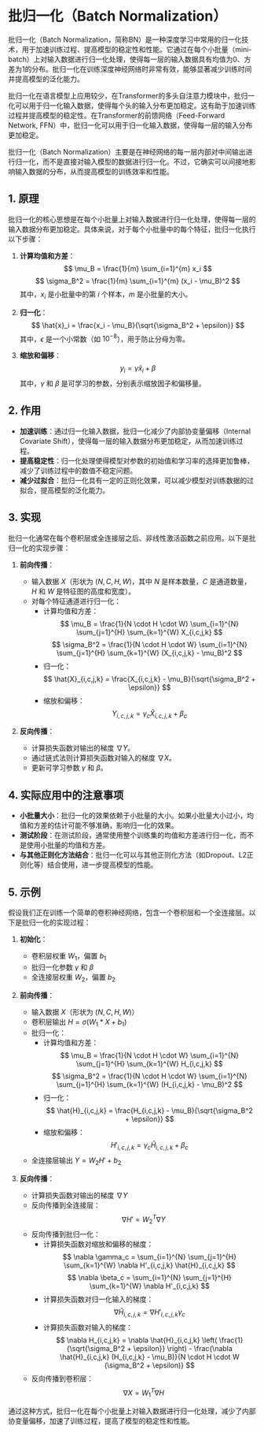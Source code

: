 # 批归一化（Batch Normalization）

批归一化（Batch Normalization，简称BN）是一种深度学习中常用的归一化技术，用于加速训练过程、提高模型的稳定性和性能。它通过在每个小批量（mini-batch）上对输入数据进行归一化处理，使得每一层的输入数据具有均值为0、方差为1的分布。批归一化在训练深度神经网络时非常有效，能够显著减少训练时间并提高模型的泛化能力。

批归一化在语言模型上应用较少，在Transformer的多头自注意力模块中，批归一化可以用于归一化输入数据，使得每个头的输入分布更加稳定。这有助于加速训练过程并提高模型的稳定性。在Transformer的前馈网络（Feed-Forward Network, FFN）中，批归一化可以用于归一化输入数据，使得每一层的输入分布更加稳定。

批归一化（Batch Normalization）主要是在神经网络的每一层内部对中间输出进行归一化，而不是直接对输入模型的数据进行归一化。不过，它确实可以间接地影响输入数据的分布，从而提高模型的训练效率和性能。

## 1. **原理**

批归一化的核心思想是在每个小批量上对输入数据进行归一化处理，使得每一层的输入数据分布更加稳定。具体来说，对于每个小批量中的每个特征，批归一化执行以下步骤：

1. **计算均值和方差**：
   $$
   \mu_B = \frac{1}{m} \sum_{i=1}^{m} x_i
   $$
   $$
   \sigma_B^2 = \frac{1}{m} \sum_{i=1}^{m} (x_i - \mu_B)^2
   $$
   其中，$x_i$ 是小批量中的第 $i$ 个样本，$m$ 是小批量的大小。

2. **归一化**：
   $$
   \hat{x}_i = \frac{x_i - \mu_B}{\sqrt{\sigma_B^2 + \epsilon}}
   $$
   其中，$\epsilon$ 是一个小常数（如 $10^{-8}$），用于防止分母为零。

3. **缩放和偏移**：
   $$
   y_i = \gamma \hat{x}_i + \beta
   $$
   其中，$\gamma$ 和 $\beta$ 是可学习的参数，分别表示缩放因子和偏移量。

## 2. **作用**

- **加速训练**：通过归一化输入数据，批归一化减少了内部协变量偏移（Internal Covariate Shift），使得每一层的输入数据分布更加稳定，从而加速训练过程。
- **提高稳定性**：归一化处理使得模型对参数的初始值和学习率的选择更加鲁棒，减少了训练过程中的数值不稳定问题。
- **减少过拟合**：批归一化具有一定的正则化效果，可以减少模型对训练数据的过拟合，提高模型的泛化能力。

## 3. **实现**

批归一化通常在每个卷积层或全连接层之后、非线性激活函数之前应用。以下是批归一化的实现步骤：

1. **前向传播**：
   - 输入数据 $X$（形状为 $(N, C, H, W)$，其中 $N$ 是样本数量，$C$ 是通道数量，$H$ 和 $W$ 是特征图的高度和宽度）。
   - 对每个特征通道进行归一化：
     - 计算均值和方差：
       $$
       \mu_B = \frac{1}{N \cdot H \cdot W} \sum_{i=1}^{N} \sum_{j=1}^{H} \sum_{k=1}^{W} X_{i,c,j,k}
       $$
       $$
       \sigma_B^2 = \frac{1}{N \cdot H \cdot W} \sum_{i=1}^{N} \sum_{j=1}^{H} \sum_{k=1}^{W} (X_{i,c,j,k} - \mu_B)^2
       $$
     - 归一化：
       $$
       \hat{X}_{i,c,j,k} = \frac{X_{i,c,j,k} - \mu_B}{\sqrt{\sigma_B^2 + \epsilon}}
       $$
     - 缩放和偏移：
       $$
       Y_{i,c,j,k} = \gamma_c \hat{X}_{i,c,j,k} + \beta_c
       $$

2. **反向传播**：
   - 计算损失函数对输出的梯度 $\nabla Y$。
   - 通过链式法则计算损失函数对输入的梯度 $\nabla X$。
   - 更新可学习参数 $\gamma$ 和 $\beta$。

## 4. **实际应用中的注意事项**

- **小批量大小**：批归一化的效果依赖于小批量的大小。如果小批量大小过小，均值和方差的估计可能不够准确，影响归一化的效果。
- **测试阶段**：在测试阶段，通常使用整个训练集的均值和方差进行归一化，而不是使用小批量的均值和方差。
- **与其他正则化方法结合**：批归一化可以与其他正则化方法（如Dropout、L2正则化等）结合使用，进一步提高模型的性能。

## 5. **示例**

假设我们正在训练一个简单的卷积神经网络，包含一个卷积层和一个全连接层。以下是批归一化的实现过程：

1. **初始化**：
   - 卷积层权重 $W_1$，偏置 $b_1$
   - 批归一化参数 $\gamma$ 和 $\beta$
   - 全连接层权重 $W_2$，偏置 $b_2$

2. **前向传播**：
   - 输入数据 $X$（形状为 $(N, C, H, W)$）
   - 卷积层输出 $H = \sigma(W_1 * X + b_1)$
   - 批归一化：
     - 计算均值和方差：
       $$
       \mu_B = \frac{1}{N \cdot H \cdot W} \sum_{i=1}^{N} \sum_{j=1}^{H} \sum_{k=1}^{W} H_{i,c,j,k}
       $$
       $$
       \sigma_B^2 = \frac{1}{N \cdot H \cdot W} \sum_{i=1}^{N} \sum_{j=1}^{H} \sum_{k=1}^{W} (H_{i,c,j,k} - \mu_B)^2
       $$
     - 归一化：
       $$
       \hat{H}_{i,c,j,k} = \frac{H_{i,c,j,k} - \mu_B}{\sqrt{\sigma_B^2 + \epsilon}}
       $$
     - 缩放和偏移：
       $$
       H'_{i,c,j,k} = \gamma_c \hat{H}_{i,c,j,k} + \beta_c
       $$
   - 全连接层输出 $Y = W_2 H' + b_2$

3. **反向传播**：
   - 计算损失函数对输出的梯度 $\nabla Y$
   - 反向传播到全连接层：
     $$
     \nabla H' = W_2^T \nabla Y
     $$
   - 反向传播到批归一化：
     - 计算损失函数对缩放和偏移的梯度：
       $$
       \nabla \gamma_c = \sum_{i=1}^{N} \sum_{j=1}^{H} \sum_{k=1}^{W} \nabla H'_{i,c,j,k} \hat{H}_{i,c,j,k}
       $$
       $$
       \nabla \beta_c = \sum_{i=1}^{N} \sum_{j=1}^{H} \sum_{k=1}^{W} \nabla H'_{i,c,j,k}
       $$
     - 计算损失函数对归一化输入的梯度：
       $$
       \nabla \hat{H}_{i,c,j,k} = \nabla H'_{i,c,j,k} \gamma_c
       $$
     - 计算损失函数对输入的梯度：
       $$
       \nabla H_{i,c,j,k} = \nabla \hat{H}_{i,c,j,k} \left( \frac{1}{\sqrt{\sigma_B^2 + \epsilon}} \right) - \frac{\nabla \hat{H}_{i,c,j,k} (H_{i,c,j,k} - \mu_B)}{N \cdot H \cdot W (\sigma_B^2 + \epsilon)}
       $$
   - 反向传播到卷积层：
     $$
     \nabla X = W_1^T \nabla H
     $$

通过这种方式，批归一化在每个小批量上对输入数据进行归一化处理，减少了内部协变量偏移，加速了训练过程，提高了模型的稳定性和性能。
